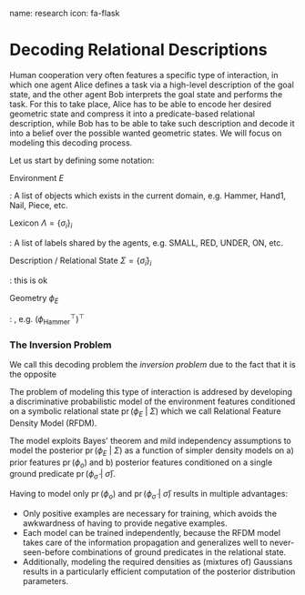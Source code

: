 name: research
icon: fa-flask

# Decoding Relational Descriptions

Human cooperation very often features a specific type of interaction, in which
one agent Alice defines a task via a high-level description of the goal state,
and the other agent Bob interprets the goal state and performs the task.  For
this to take place, Alice has to be able to encode her desired geometric state
and compress it into a predicate-based relational description, while Bob has to
be able to take such description and decode it into a belief over the possible
wanted geometric states.  We will focus on modeling this decoding process.

Let us start by defining some notation:

Environment $E$

: A list of objects which exists in the current domain, e.g. Hammer,
Hand1, Nail, Piece, etc.

Lexicon $\Lambda = \{\sigma_i\}_i$

: A list of labels shared by the agents, e.g. SMALL, RED, UNDER, ON, etc.

Description / Relational State $\Sigma = \{\bar\sigma_i\}_i$

: this is ok

Geometry $\phi_E$

: , e.g. $\left(\phi_\text{Hammer}^\top\right)^\top$


### The Inversion Problem

We call this decoding problem the _inversion problem_ due to the fact that it
is the opposite


The problem of modeling this type of interaction is addresed by developing
a discriminative probabilistic model of the environment features conditioned on
a symbolic relational state $\operatorname{pr}(\phi_E ~|~ \Sigma)$ which we
call Relational Feature Density Model (RFDM).

The model exploits Bayes' theorem and mild independency assumptions to model
the posterior $\operatorname{pr}(\phi_E ~|~ \Sigma)$ as a function of simpler
density models on a) prior features $\operatorname{pr}(\phi_o)$ and b)
posterior features conditioned on a single ground predicate
$\operatorname{pr}(\phi_{\bar\sigma} ~|~ \bar\sigma)$.

Having to model only $\operatorname{pr}(\phi_o)$ and
$\operatorname{pr}(\phi_{\bar\sigma} ~|~ \bar\sigma)$ results in multiple
advantages:

 * Only positive examples are necessary for training, which avoids the
   awkwardness of having to provide negative examples.
 * Each model can be trained independently, because the RFDM model takes care
   of the information propagation and generalizes well to never-seen-before
   combinations of ground predicates in the relational state.
 * Additionally, modeling the required densities as (mixtures of) Gaussians
   results in a particularly efficient computation of the posterior
   distribution parameters.

